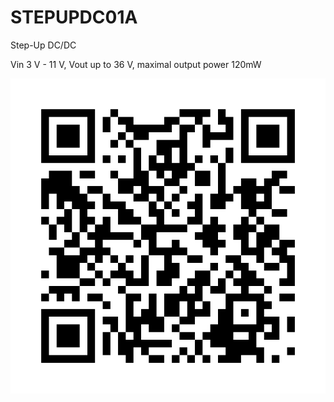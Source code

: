 <!--- PrjInfo ---> <!--- Please remove this line after manually editing --->
<!--- 00a56be08b96043df9e37d6aff7b6990 --->
<!--- Created:: ---> 
<!--- Author:: ---> 
<!--- AuthorEmail:: ---> 
<!--- Tags:: ---> 
<!--- Ust:: ---> 
<!--- Label --->
<!--- ELabel ---> 
<!--- Name:STEPUPDC01A: --->
# STEPUPDC01A
<!--- LongName --->
Step-Up DC/DC
<!--- ELongName ---> 

<!--- Lead --->
Vin 3 V - 11 V, Vout up to 36 V, maximal output power 120mW
<!--- ELead ---> 

![STEPUPDC01A](doc/img/STEPUPDC01A_QRcode.png) 


<!--- Description --->
<!--- EDescription --->
<!--- Content --->
<!--- EContent --->
